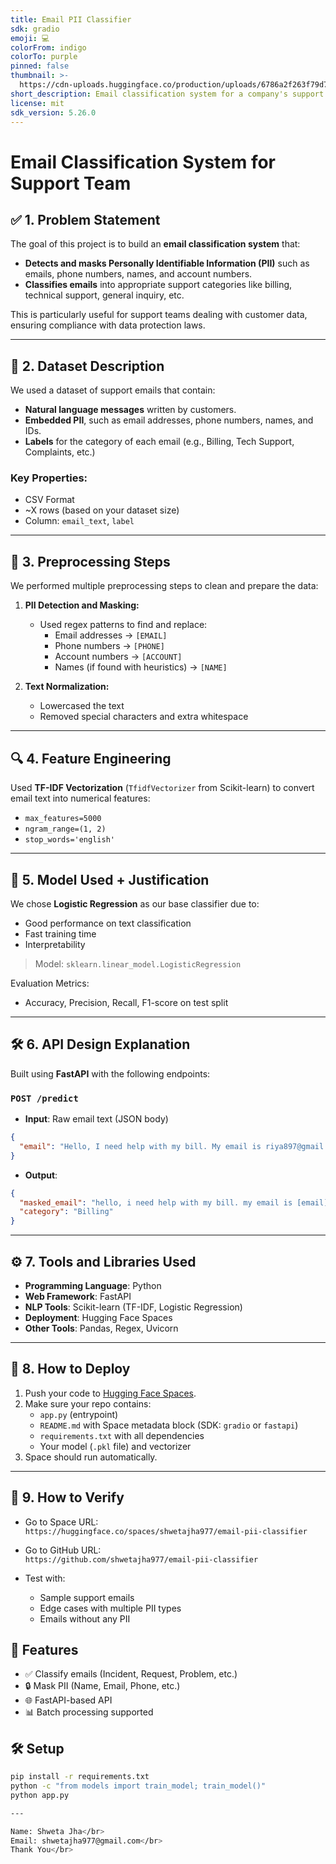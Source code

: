 ```yaml
---
title: Email PII Classifier
sdk: gradio
emoji: 💻
colorFrom: indigo
colorTo: purple
pinned: false
thumbnail: >-
  https://cdn-uploads.huggingface.co/production/uploads/6786a2f263f79d7a7035838f/Riw9F1B1o5LjZIry-b-eW.jpeg
short_description: Email classification system for a company's support team. Th
license: mit
sdk_version: 5.26.0
---
```

# Email Classification System for Support Team

## ✅ 1. Problem Statement

The goal of this project is to build an **email classification system** that:
- **Detects and masks Personally Identifiable Information (PII)** such as emails, phone numbers, names, and account numbers.
- **Classifies emails** into appropriate support categories like billing, technical support, general inquiry, etc.

This is particularly useful for support teams dealing with customer data, ensuring compliance with data protection laws.

---

## 📂 2. Dataset Description

We used a dataset of support emails that contain:
- **Natural language messages** written by customers.
- **Embedded PII**, such as email addresses, phone numbers, names, and IDs.
- **Labels** for the category of each email (e.g., Billing, Tech Support, Complaints, etc.)

### Key Properties:
- CSV Format
- ~X rows (based on your dataset size)
- Column: `email_text`, `label`

---

## 🧹 3. Preprocessing Steps

We performed multiple preprocessing steps to clean and prepare the data:

1. **PII Detection and Masking:**
   - Used regex patterns to find and replace:
     - Email addresses → `[EMAIL]`
     - Phone numbers → `[PHONE]`
     - Account numbers → `[ACCOUNT]`
     - Names (if found with heuristics) → `[NAME]`

2. **Text Normalization:**
   - Lowercased the text
   - Removed special characters and extra whitespace

---

## 🔍 4. Feature Engineering

Used **TF-IDF Vectorization** (`TfidfVectorizer` from Scikit-learn) to convert email text into numerical features:
- `max_features=5000`
- `ngram_range=(1, 2)`
- `stop_words='english'`

---

## 🤖 5. Model Used + Justification

We chose **Logistic Regression** as our base classifier due to:
- Good performance on text classification
- Fast training time
- Interpretability

> Model: `sklearn.linear_model.LogisticRegression`

Evaluation Metrics:
- Accuracy, Precision, Recall, F1-score on test split

---

## 🛠️ 6. API Design Explanation

Built using **FastAPI** with the following endpoints:

### `POST /predict`
- **Input**: Raw email text (JSON body)
```json
{
  "email": "Hello, I need help with my bill. My email is riya897@gmail.com."
}
```

- **Output**: 
```json
{
  "masked_email": "hello, i need help with my bill. my email is [email].",
  "category": "Billing"
}
```

---

## ⚙️ 7. Tools and Libraries Used

- **Programming Language**: Python
- **Web Framework**: FastAPI
- **NLP Tools**: Scikit-learn (TF-IDF, Logistic Regression)
- **Deployment**: Hugging Face Spaces
- **Other Tools**: Pandas, Regex, Uvicorn

---

## 🚀 8. How to Deploy

1. Push your code to [Hugging Face Spaces](https://huggingface.co/spaces).
2. Make sure your repo contains:
   - `app.py` (entrypoint)
   - `README.md` with Space metadata block (SDK: `gradio` or `fastapi`)
   - `requirements.txt` with all dependencies
   - Your model (`.pkl` file) and vectorizer
3. Space should run automatically.

---

## 🔎 9. How to Verify

- Go to Space URL:  
  `https://huggingface.co/spaces/shwetajha977/email-pii-classifier`

- Go to GitHub URL:  
  `https://github.com/shwetajha977/email-pii-classifier`


- Test with:
  - Sample support emails
  - Edge cases with multiple PII types
  - Emails without any PII


## 🚀 Features
- ✅ Classify emails (Incident, Request, Problem, etc.)
- 🔒 Mask PII (Name, Email, Phone, etc.)
- 🌐 FastAPI-based API
- 📊 Batch processing supported

## 🛠 Setup

```bash
pip install -r requirements.txt
python -c "from models import train_model; train_model()"
python app.py

---

Name: Shweta Jha</br>
Email: shwetajha977@gmail.com</br>
Thank You</br>
